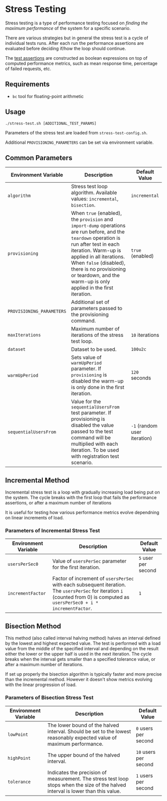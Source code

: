 # Stress Testing

Stress testing is a type of performance testing focused on *finding the maximum performance* of the system for a specific scenario.

There are various strategies but in general the stress test is a cycle of individual tests runs.
After each run the performance assertions are evaluated before deciding if/how the loop should continue.

The [test assertions](https://gatling.io/docs/2.3/general/assertions/) are constructed as boolean expressions on top of computed performance metrics, such as mean response time, percentage of failed requests, etc.


## Requirements

- `bc` tool for floating-point arithmetic


## Usage

`./stress-test.sh [ADDITIONAL_TEST_PARAMS]`

Parameters of the stress test are loaded from `stress-test-config.sh`.

Additional `PROVISIONING_PARAMETERS` can be set via environment variable.

## Common Parameters

| Environment Variable | Description | Default Value |
| --- | --- | --- | 
| `algorithm` | Stress test loop algorithm. Available values: `incremental`, `bisection`. | `incremental`  |
| `provisioning` | When `true` (enabled), the `provision` and `import-dump` operations are run before, and the `teardown` operation is run after test in each iteration. Warm-up is applied in all iterations. When `false` (disabled), there is no provisioning or teardown, and the warm-up is only applied in the first iteration. | `true` (enabled) |
| `PROVISIONING_PARAMETERS` | Additional set of parameters passed to the provisioning command. | |
| `maxIterations` | Maximum number of iterations of the stress test loop. | `10` iterations |
| `dataset` | Dataset to be used. | `100u2c`  |
| `warmUpPeriod` | Sets value of `warmUpPeriod` parameter. If `provisioning` is disabled the warm-up is only done in the first iteration. | `120` seconds  |
| `sequentialUsersFrom` | Value for the `sequentialUsersFrom` test parameter. If provisioning is disabled the value passed to the test command will be multiplied with each iteration. To be used with registration test scenario. | `-1` (random user iteration) |


## Incremental Method

Incremental stress test is a loop with gradually increasing load being put on the system.
The cycle breaks with the first loop that fails the performance assertions, or after a maximum number of iterations

It is useful for testing how various performance metrics evolve dependning on linear increments of load.

### Parameters of Incremental Stress Test

| Environment Variable | Description | Default Value |
| --- | --- | --- | 
| `usersPerSec0` | Value of `usersPerSec` parameter for the first iteration. | `5` user per second |
| `incrementFactor` | Factor of increment of `usersPerSec` with each subsequent iteration. The `usersPerSec` for iteration `i` (counted from 0) is computed as `usersPerSec0 + i * incrementFactor`. | `1` |


## Bisection Method

This method (also called interval halving method) halves an interval defined by the lowest and highest expected value.
The test is performed with a load value from the middle of the specified interval and depending on the result either the lower or the upper half is used in the next iteration.
The cycle breaks when the interval gets smaller than a specified tolerance value, or after a maximum number of iterations.

If set up properly the bisection algorithm is typically faster and more precise than the incremental method.
However it doesn't show metrics evolving with the linear progression of load.

### Parameters of Bisection Stress Test

| Environment Variable | Description | Default Value |
| --- | --- | --- | 
| `lowPoint` | The lower bound of the halved interval. Should be set to the lowest reasonably expected value of maximum performance. | `0` users per second |
| `highPoint` | The upper bound of the halved interval. | `10` users per second |
| `tolerance` | Indicates the precision of measurement. The stress test loop stops when the size of the halved interval is lower than this value. | `1` users per second |

